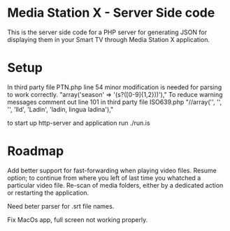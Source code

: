 # Media Station X - Server Side code
This is the server side code for a PHP server for generating JSON for displaying them in your Smart TV through Media Station X application.

Setup
=====
In third party file PTN.php line 54 minor modification is needed for parsing to work correctly.
    "array('season' => '(s?([0-9]{1,2}))'),"
To reduce warning messages comment out line 101 in third party file ISO639.php
    "//array('', '', '', 'lld', 'Ladin', 'ladin, lingua ladina'),"

to start up http-server and application run
    ./run.is

Roadmap
========
Add better support for fast-forwarding when playing video files.
Resume option; to continue from where you left of last time you whatched a particular video file.
Re-scan of media folders, either by a dedicated action or restarting the application.

Need beter parser for .srt file names.

Fix MacOs app, full screen not working properly.